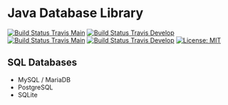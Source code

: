 # Java Database Library

[![Build Status Travis Main](https://img.shields.io/travis/com/ursinn/java-databaselib/main?logo=travis&label=build%20main)](https://travis-ci.com/ursinn/java-databaselib)
[![Build Status Travis Develop](https://img.shields.io/travis/com/ursinn/java-databaselib/develop?logo=travis&label=build%20develop)](https://travis-ci.com/ursinn/java-databaselib)
[![Build Status Travis Main](https://img.shields.io/jenkins/build?jobUrl=https%3A%2F%2Fci.filli-it.ch%2Fjob%2Fursinn%2Fjob%2Fjava-databaselib%2Fjob%2Fmain%2F&label=build%20main&logo=jenkins)](https://ci.filli-it.ch/job/ursinn/job/java-databaselib)
[![Build Status Travis Develop](https://img.shields.io/jenkins/build?jobUrl=https%3A%2F%2Fci.filli-it.ch%2Fjob%2Fursinn%2Fjob%2Fjava-databaselib%2Fjob%2Fdevelop%2F&label=build%20develop&logo=jenkins)](https://ci.filli-it.ch/job/ursinn/job/java-databaselib)
[![License: MIT](https://img.shields.io/badge/License-MIT-green.svg)](https://opensource.org/licenses/MIT)

## SQL Databases
- MySQL / MariaDB
- PostgreSQL
- SQLite
